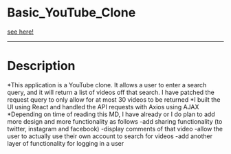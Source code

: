 # Basic_YouTube_Clone

[see here!](https://tanneryoutubeclone.netlify.app/)

<hr>

<h1>Description</h1>

*This application is a YouTube clone. It allows a user to enter a search query, and it will return a list of videos off that search. I have patched the request query to only allow for at most 30 videos to be returned
*I built the UI using React and handled the API requests with Axios using AJAX
\*Depending on time of reading this MD, I have already or I do plan to add more design and more functionality as follows
-add sharing functionality (to twitter, instagram and facebook)
-display comments of that video
-allow the user to actually use their own account to search for videos
-add another layer of functionality for logging in a user
